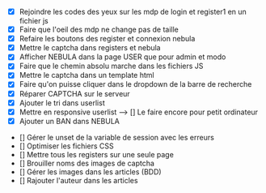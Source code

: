 - [x] Rejoindre les codes des yeux sur les mdp de login et register1 en un fichier js
- [x] Faire que l'oeil des mdp ne change pas de taille
- [x] Refaire les boutons des register et connexion nebula
- [x] Mettre le captcha dans registers et nebula
- [x] Afficher NEBULA dans la page USER que pour admin et modo
- [x] Faire que le chemin absolu marche dans les fichiers JS
- [x] Mettre le captcha dans un template html
- [x] Faire qu'on puisse cliquer dans le dropdown de la barre de recherche
- [x] Réparer CAPTCHA sur le serveur
- [x] Ajouter le tri dans userlist
- [x] Mettre en responsive userlist --> [] Le faire encore pour petit ordinateur
- [x] Ajouter un BAN dans NEBULA
- [] Gérer le unset de la variable de session avec les erreurs
- [] Optimiser les fichiers CSS
- [] Mettre tous les registers sur une seule page
- [] Brouiller noms des images de captcha
- [] Gérer les images dans les articles (BDD)
- [] Rajouter l'auteur dans les articles